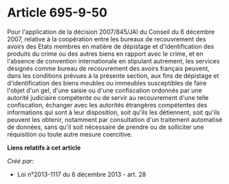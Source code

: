 # Article 695-9-50

Pour l'application de la décision 2007/845/JAI du Conseil du 6 décembre 2007, relative à la coopération entre les bureaux de
recouvrement des avoirs des Etats membres en matière de dépistage et d'identification des produits du crime ou des autres
biens en rapport avec le crime, et en l'absence de convention internationale en stipulant autrement, les services désignés
comme bureau de recouvrement des avoirs français peuvent, dans les conditions prévues à la présente section, aux fins de
dépistage et d'identification des biens meubles ou immeubles susceptibles de faire l'objet d'un gel, d'une saisie ou d'une
confiscation ordonnés par une autorité judiciaire compétente ou de servir au recouvrement d'une telle confiscation, échanger
avec les autorités étrangères compétentes des informations qui sont à leur disposition, soit qu'ils les détiennent, soit
qu'ils peuvent les obtenir, notamment par consultation d'un traitement automatisé de données, sans qu'il soit nécessaire de
prendre ou de solliciter une réquisition ou toute autre mesure coercitive.

**Liens relatifs à cet article**

_Créé par_:

  - Loi n°2013-1117 du 6 décembre 2013 - art. 28
